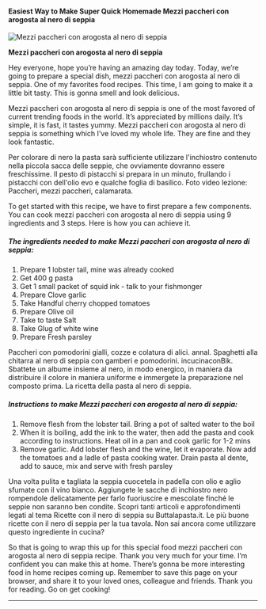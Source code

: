            

#### Easiest Way to Make Super Quick Homemade Mezzi paccheri con arogosta al nero di seppia

![Mezzi paccheri con arogosta al nero di seppia](https://img-global.cpcdn.com/recipes/87e4c2165965b337/751x532cq70/mezzi-paccheri-con-arogosta-al-nero-di-seppia-recipe-main-photo.jpg)

**Mezzi paccheri con arogosta al nero di seppia**

Hey everyone, hope you’re having an amazing day today. Today, we’re going to prepare a special dish, mezzi paccheri con arogosta al nero di seppia. One of my favorites food recipes. This time, I am going to make it a little bit tasty. This is gonna smell and look delicious.

Mezzi paccheri con arogosta al nero di seppia is one of the most favored of current trending foods in the world. It’s appreciated by millions daily. It’s simple, it is fast, it tastes yummy. Mezzi paccheri con arogosta al nero di seppia is something which I’ve loved my whole life. They are fine and they look fantastic.

Per colorare di nero la pasta sarà sufficiente utilizzare l'inchiostro contenuto nella piccola sacca delle seppie, che ovviamente dovranno essere freschissime. Il pesto di pistacchi si prepara in un minuto, frullando i pistacchi con dell'olio evo e qualche foglia di basilico. Foto video lezione: Paccheri, mezzi paccheri, calamarata.

To get started with this recipe, we have to first prepare a few components. You can cook mezzi paccheri con arogosta al nero di seppia using 9 ingredients and 3 steps. Here is how you can achieve it.

##### The ingredients needed to make Mezzi paccheri con arogosta al nero di seppia:

1.  Prepare 1 lobster tail, mine was already cooked
2.  Get 400 g pasta
3.  Get 1 small packet of squid ink - talk to your fishmonger
4.  Prepare Clove garlic
5.  Take Handful cherry chopped tomatoes
6.  Prepare Olive oil
7.  Take to taste Salt
8.  Take Glug of white wine
9.  Prepare Fresh parsley

Paccheri con pomodorini gialli, cozze e colatura di alici. annal. Spaghetti alla chitarra al nero di seppia con gamberi e pomodorini. incucinaconBik. Sbattete un albume insieme al nero, in modo energico, in maniera da distribuire il colore in maniera uniforme e immergete la preparazione nel composto prima. La ricetta della pasta al nero di seppia.

##### Instructions to make Mezzi paccheri con arogosta al nero di seppia:

1.  Remove flesh from the lobster tail. Bring a pot of salted water to the boil
2.  When it is boiling, add the ink to the water, then add the pasta and cook according to instructions. Heat oil in a pan and cook garlic for 1-2 mins
3.  Remove garlic. Add lobster flesh and the wine, let it evaporate. Now add the tomatoes and a ladle of pasta cooking water. Drain pasta al dente, add to sauce, mix and serve with fresh parsley

Una volta pulita e tagliata la seppia cuocetela in padella con olio e aglio sfumate con il vino bianco. Aggiungete le sacche di inchiostro nero rompendole delicatamente per farlo fuoriuscire e mescolate finché le seppie non saranno ben condite. Scopri tanti articoli e approfondimenti legati al tema Ricette con il nero di seppia su Buttalapasta.it. Le più buone ricette con il nero di seppia per la tua tavola. Non sai ancora come utilizzare questo ingrediente in cucina?

So that is going to wrap this up for this special food mezzi paccheri con arogosta al nero di seppia recipe. Thank you very much for your time. I’m confident you can make this at home. There’s gonna be more interesting food in home recipes coming up. Remember to save this page on your browser, and share it to your loved ones, colleague and friends. Thank you for reading. Go on get cooking!

* * *
